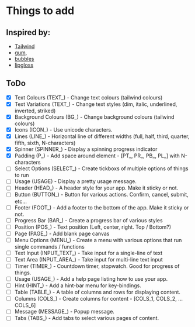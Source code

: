 # Things to add

## Inspired by: 
- [Tailwind](https://tailwindcss.com/)
- [gum](https://github.com/charmbracelet/gum), 
- [bubbles](https://github.com/charmbracelet/bubbles)
- [lipgloss](https://github.com/charmbracelet/lipgloss)



## ToDo

- [x] Text Colours (TEXT_)      - Change text colours (tailwind colours)
- [x] Text Variations (TEXT_)   - Change text styles (dim, italic, underlined, inverted, striked)
- [x] Background Colours (BG_)  - Change background colours (tailwind colours)
- [x] Icons (ICON_)             - Use unicode characters. 
- [x] Lines (LINE_)             - Horizontal line of different widths (full, half, third, quarter, fifth, sixth, N-characters)
- [x] Spinner (SPINNER_)        - Display a spinning progress indicator
- [X] Padding (P_)              - Add space around element - [PT_, PR_, PB_, PL_] with N-characters
- [ ] Select Options (SELECT_)  - Create tickboxs of multiple options of things to run
- [ ] Usage (USAGE)             - Display a pretty usage message.
- [ ] Header (HEAD_)            - A header style for your app. Make it sticky or not.
- [ ] Button (BUTTON_)          - Button for various actions. Confirm, cancel, submit, etc...
- [ ] Footer (FOOT_)            - Add a footer to the bottom of the app. Make it sticky or not.
- [ ] Progress Bar (BAR_)       - Create a progress bar of various styles
- [ ] Position (POS_)           - Text position (Left, center, right. Top / Bottom?)
- [ ] Page (PAGE_)              - Add blank page canvas
- [ ] Menu Options (MENU_)      - Create a menu with various options that run single commands / functions
- [ ] Text Input (INPUT_TEXT_)  - Take input for a single-line of text
- [ ] Text Area (INPUT_AREA_)   - Take input for multi-line text input
- [ ] Timer (TIMER_)            - Countdown timer, stopwatch. Good for progress of things.
- [ ] Usage (USAGE_)            - Add a help page listing how to use your app.
- [ ] Hint (HINT_)              - Add a hint-bar menu for key-bindings.
- [ ] Table (TABLE_)            - A table of columns and rows for displaying content.
- [ ] Columns (COLS_)           - Create columns for content - [COLS_1, COLS_2, ... COLS_6]
- [ ] Message (MESSAGE_)        - Popup message.
- [ ] Tabs (TABS_)              - Add tabs to select various pages of content.